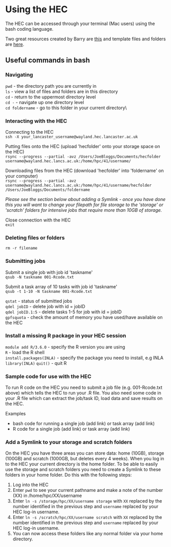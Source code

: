 # Using the HEC
The HEC can be accessed through your terminal (Mac users) using the bash coding language. 

Two great resources created by Barry are [this](https://b-rowlingson.gitlab.io/hec-template/) and template files and folders are [here](https://gitlab.com/b-rowlingson/hec-template/-/tree/master).

## Useful commands in bash
### Navigating
```pwd``` - the directory path you are currently in \
```ls``` - view a list of files and folders are in this directory\
```cd``` - return to the uppermost directory level\
```cd -``` - navigate up one directory level\
```cd foldername``` - go to this folder in your current directory\

### Interacting with the HEC
Connecting to the HEC\
```ssh -X your_lancaster_username@wayland.hec.lancaster.ac.uk```

Putting files onto the HEC (upload 'hecfolder' onto your storage space on the HEC)\
```rsync --progress --partial -avz /Users/JoeBloggs/Documents/hecfolder username@wayland.hec.lancs.ac.uk:/home/hpc/41/username/```

Downloading files from the HEC (download 'hecfolder' into 'foldername' on your computer)\
```rsync --progress --partial -avz username@wayland.hec.lancs.ac.uk:/home/hpc/41/username/hecfolder /Users/JoeBloggs/Documents/foldername```

*Please see the section below about adding a Symlink - once you have done this you will want to change your filepath for file storage to the 'storage' or 'scratch' folders for intensive jobs that require more than 10GB of storage.*

Close connection with the HEC\
```exit``` 

### Deleting files or folders
```rm -r filename``` 

### Submitting jobs
Submit a single job with job id 'taskname'\
```qsub -N taskname 001-Rcode.txt```

Submit a task array of 10 tasks with job id 'taskname'\
```qsub -t 1-10 -N taskname 001-Rcode.txt```

```qstat``` - status of submitted jobs\
```qdel jobID``` - delete job with id = jobID\
```qdel jobID.1:5``` - delete tasks 1-5 for job with id = jobID\
```gpfsquota``` - check the amount of memory you have used/have available on the HEC

### Install a missing R package in your HEC session
```module add R/3.6.0``` - specify the R version you are using\
```R``` - load the R shell\
```install.packages(INLA)``` - specify the package you need to install, e.g INLA\
```library(INLA)```
```quit()``` - quit R

### Sample code for use with the HEC
To run R code on the HEC you need to submit a job file (e.g. 001-Rcode.txt above) which tells the HEC to run your .R file. You also need some code in your .R file which can extract the job/task ID, load data and save results on the HEC.

Examples
- bash code for running a single job (add link) or task array (add link)
- R code for a single job (add link) or task array (add link)

### Add a Symlink to your storage and scratch folders
On the HEC you have three areas you can store data: home (10GB), storage (100GB) and scratch (1000GB, but deletes every 4 weeks). When you log in to the HEC your current directory is the home folder. To be able to easily use the storage and scratch folders you need to create a Symlink to these folders in your home folder. Do this with the following steps:
1. Log into the HEC
2. Enter ```pwd``` to see your current pathname and make a note of the number (XX) in /home/hpc/XX/username
3. Enter ```ln -s /storage/hpc/XX/username storage``` with ```XX``` replaced by the number identified in the previous step and ```username``` replaced by your HEC log-in username.
4. Enter ```ln -s /scratch/hpc/XX/username scratch``` with ```XX``` replaced by the number identified in the previous step and ```username``` replaced by your HEC log-in username.
5. You can now access these folders like any normal folder via your home directory.
